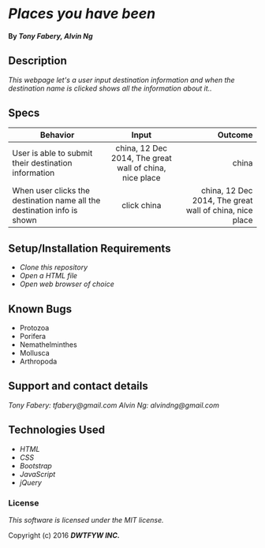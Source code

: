 # _Places you have been_

#### By _**Tony Fabery, Alvin Ng**_

## Description

_This webpage let's a user input destination information and when the destination name is clicked shows all the information about it.._

## Specs
| Behavior        | Input           | Outcome  |
| ------------- |:-------------:| -----:|
| User is able to submit their destination information  | china, 12 Dec 2014, The great wall of china, nice place | china |
| When user clicks the destination name  all the destination info is shown | click china | china, 12 Dec 2014, The great wall of china, nice place |

## Setup/Installation Requirements

* _Clone this repository_
* _Open a HTML file_
* _Open web browser of choice_

## Known Bugs
* Protozoa
* Porifera
* Nemathelminthes
* Mollusca
* Arthropoda


## Support and contact details

_Tony Fabery: tfabery@gmail.com_
_Alvin Ng: alvindng@gmail.com_

## Technologies Used

* _HTML_
* _CSS_
* _Bootstrap_
* _JavaScript_
* _jQuery_

### License

*This software is licensed under the MIT license.*

Copyright (c) 2016 **_DWTFYW INC._**
